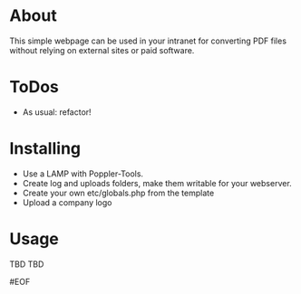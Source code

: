 # About
This simple webpage can be used in your intranet for converting PDF files without relying on external sites or paid software.

# ToDos
- As usual: refactor!

# Installing
- Use a LAMP with Poppler-Tools.
- Create log and uploads folders, make them writable for your webserver.
- Create your own etc/globals.php from the template
- Upload a company logo

# Usage
TBD TBD




#EOF
